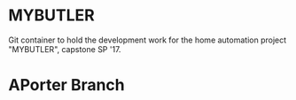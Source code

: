 # MYBUTLER
Git container to hold the development work for the home automation project "MYBUTLER", capstone SP '17.

# APorter Branch